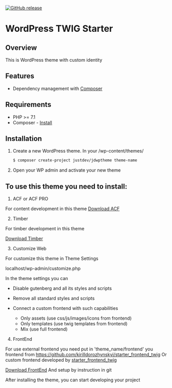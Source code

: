 [![GitHub release](https://img.shields.io/github/release/Naereen/StrapDown.js.svg)](https://github.com/kirilldorozhynskyi/starter_wordpress_theme_twig/releases)

# WordPress TWIG Starter

## Overview
This is WordPress theme with custom identity

## Features
- Dependency management with [Composer](https://getcomposer.org)

## Requirements

- PHP >= 7.1
- Composer - [Install](https://getcomposer.org/doc/00-intro.md#installation-linux-unix-osx)

## Installation

1. Create a new WordPress theme. In your /wp-content/themes/
   ```sh
   $ composer create-project justdev/jdwptheme theme-name
   ```
2. Open your WP admin and activate your new theme

## To use this theme you need to install:

 1. ACF or ACF PRO

For content development in this theme
[Download ACF](https://wordpress.org/plugins/advanced-custom-fields/)

 2. Timber

For timber development in this theme

[Download Timber](https://wordpress.org/plugins/timber-library/)

 3. Customize Web

For customize this theme in Theme Settings

localhost/wp-admin/customize.php

In the theme settings you can

- Disable gutenberg and all its styles and scripts

- Remove all standard styles and scripts

- Connect a custom frontend with such capabilities
	- Only assets (use css/js/images/icons from frontend)
	- Only templates (use twig templates from frontend)
	- Mix (use full frontend)

 4. FrontEnd

For use external frontend you need put in 'theme_name/frontend' you frontend from https://github.com/kirilldorozhynskyi/starter_frontend_twig
Or custom frontend developed by [starter_frontend_twig](https://github.com/kirilldorozhynskyi/starter_frontend_twig)

[Download FrontEnd](https://github.com/kirilldorozhynskyi/starter_frontend_twig)
And setup by instruction in git

After installing the theme, you can start developing your project